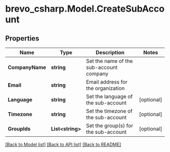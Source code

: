 # brevo_csharp.Model.CreateSubAccount
## Properties

Name | Type | Description | Notes
------------ | ------------- | ------------- | -------------
**CompanyName** | **string** | Set the name of the sub-account company | 
**Email** | **string** | Email address for the organization | 
**Language** | **string** | Set the language of the sub-account | [optional] 
**Timezone** | **string** | Set the timezone of the sub-account | [optional] 
**GroupIds** | **List&lt;string&gt;** | Set the group(s) for the sub-account | [optional] 

[[Back to Model list]](../README.md#documentation-for-models) [[Back to API list]](../README.md#documentation-for-api-endpoints) [[Back to README]](../README.md)


